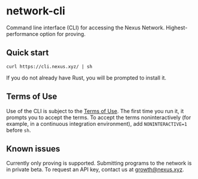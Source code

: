 # network-cli

Command line interface (CLI) for accessing the Nexus Network. Highest-performance option for proving.

## Quick start

```
curl https://cli.nexus.xyz/ | sh
```

If you do not already have Rust, you will be prompted to install it.

## Terms of Use

Use of the CLI is subject to the [Terms of Use](https://nexus.xyz/terms_of_use).
The first time you run it, it prompts you to accept the terms. To accept the terms
noninteractively (for example, in a continuous integration environment),
add `NONINTERACTIVE=1` before `sh`.

## Known issues

Currently only proving is supported. Submitting programs to the network is in private beta.
To request an API key, contact us at growth@nexus.xyz.
